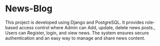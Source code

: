 # News-Blog
This project is developed using Django and PostgreSQL. It provides role-based access control where  Admin can Add, update, delete news posts., Users can Register, login, and view news. The system ensures secure authentication and an easy way to manage and share news content.
